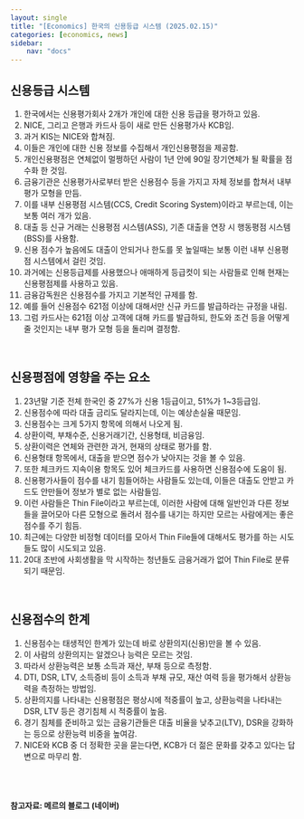 ```yaml
---
layout: single
title: "[Economics] 한국의 신용등급 시스템 (2025.02.15)"
categories: [economics, news]
sidebar:
    nav: "docs"
---
```


## 신용등급 시스템
1. 한국에서는 신용평가회사 2개가 개인에 대한 신용 등급을 평가하고 있음.
1. NICE, 그리고 은행과 카드사 등이 새로 만든 신용평가사 KCB임.
1. 과거 KIS는 NICE와 합쳐짐.
1. 이들은 개인에 대한 신용 정보를 수집해서 개인신용평점을 제공함.
1. 개인신용평점은 연체없이 멀쩡하던 사람이 1년 안에 90일 장기연체가 될 확률을 점수화 한 것임.
1. 금융기관은 신용평가사로부터 받은 신용점수 등을 가지고 자체 정보를 합쳐서 내부평가 모형을 만듬.
1. 이를 내부 신용평점 시스템(CCS, Credit Scoring System)이라고 부르는데, 이는 보통 여러 개가 있음.
1. 대출 등 신규 거래는 신용평점 시스템(ASS), 기존 대출을 연장 시 행동평점 시스템(BSS)를 사용함.
1. 신용 점수가 높음에도 대출이 안되거나 한도를 못 높일때는 보통 이런 내부 신용평점 시스템에서 걸린 것임.
1. 과거에는 신용등급제를 사용했으나 애매하게 등급컷이 되는 사람들로 인해 현재는 신용평점제를 사용하고 있음.
1. 금융감독원은 신용점수를 가지고 기본적인 규제를 함.
1. 예를 들어 신용점수 621점 이상에 대해서만 신규 카드를 발급하라는 규정을 내림.
1. 그럼 카드사는 621점 이상 고객에 대해 카드를 발급하되, 한도와 조건 등을 어떻게 줄 것인지는 내부 평가 모형 등을 돌리며 결정함.

<br/>

## 신용평점에 영향을 주는 요소
1. 23년말 기준 전체 한국인 중 27%가 신용 1등급이고, 51%가 1~3등급임.
1. 신용점수에 따라 대출 금리도 달라지는데, 이는 예상손실율 때문임.
1. 신용점수는 크게 5가지 항목에 의해서 나오게 됨.
1. 상환이력, 부채수준, 신용거래기간, 신용형태, 비금융임.
1. 상환이력은 연체와 관련한 과거, 현재의 상태로 평가를 함.
1. 신용형태 항목에서, 대출을 받으면 점수가 낮아지는 것을 볼 수 있음.
1. 또한 체크카드 지속이용 항목도 있어 체크카드를 사용하면 신용점수에 도움이 됨.
1. 신용평가사들이 점수를 내기 힘들어하는 사람들도 있는데, 이들은 대출도 안받고 카드도 안만들어 정보가 별로 없는 사람들임.
1. 이런 사람들은 Thin File이라고 부르는데, 이러한 사람에 대해 일반인과 다른 정보들을 끌어모아 다른 모형으로 돌려서 점수를 내기는 하지만 모르는 사람에게는 좋은 점수를 주기 힘듬.
1. 최근에는 다양한 비정형 데이터를 모아서 Thin File들에 대해서도 평가를 하는 시도들도 많이 시도되고 있음.
1. 20대 초반에 사회생활을 막 시작하는 청년들도 금융거래가 없어 Thin File로 분류되기 때문임.

<br/>

## 신용점수의 한계
1. 신용점수는 태생적인 한계가 있는데 바로 상환의지(신용)만을 볼 수 있음.
1. 이 사람의 상환의지는 알겠으나 능력은 모르는 것임.
1. 따라서 상환능력은 보통 소득과 재산, 부채 등으로 측정함.
1. DTI, DSR, LTV, 소득증비 등이 소득과 부채 규모, 재산 여력 등을 평가해서 상환능력을 측정하는 방법임.
1. 상환의지를 나타내는 신용평점은 평상시에 적중률이 높고, 상환능력을 나타내는 DSR, LTV 등은 경기침체 시 적중률이 높음.
1. 경기 침체를 준비하고 있는 금융기관들은 대출 비율을 낮추고(LTV), DSR을 강화하는 등으로 상환능력 비중을 높여감.
1. NICE와 KCB 중 더 정확한 곳을 묻는다면, KCB가 더 젊은 문화를 갖추고 있다는 답변으로 마무리 함.



<br/>
<br/>

#### 참고자료: 메르의 블로그 (네이버) 